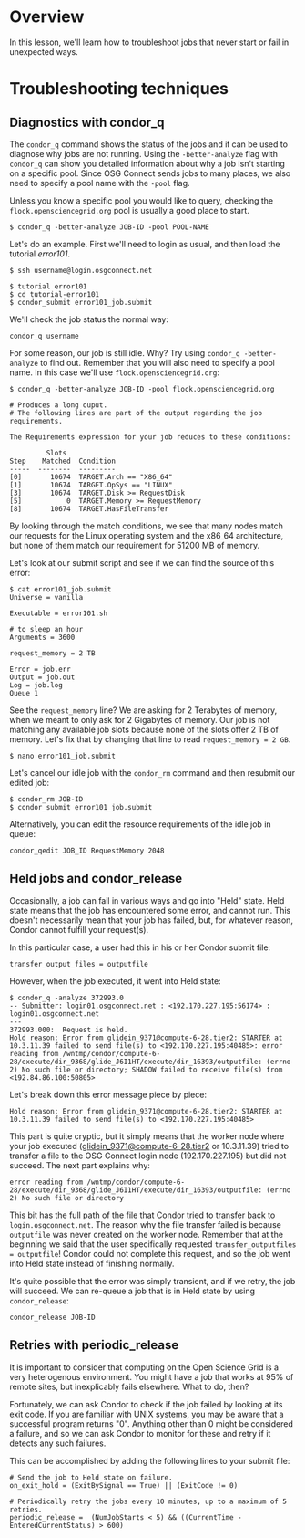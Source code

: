 [title]: - "Troubleshooting Job Errors"

# Overview
In this lesson, we'll learn how to troubleshoot jobs that never start or fail in unexpected ways. 

# Troubleshooting techniques

## Diagnostics with condor_q

The `condor_q` command shows the status of the jobs and it can be used 
to diagnose why jobs are not running. Using the `-better-analyze` flag 
with `condor_q` can show you detailed information about why a job isn't 
starting on a specific pool. Since OSG Connect sends jobs to many places, we also need to 
specify a pool name with the `-pool` flag.                              

Unless you know a specific pool you would like to query, checking the `flock.opensciencegrid.org` pool is usually a good place to start.

	$ condor_q -better-analyze JOB-ID -pool POOL-NAME

Let's do an example. First we'll need to login as usual, and then load the tutorial *error101*.

	$ ssh username@login.osgconnect.net
	
	$ tutorial error101
	$ cd tutorial-error101
	$ condor_submit error101_job.submit 

We'll check the job status the normal way:

	condor_q username

For some reason, our job is still idle. Why? Try using `condor_q
-better-analyze` to find out. Remember that you will also need to
specify a pool name. In this case we'll use `flock.opensciencegrid.org`:

	$ condor_q -better-analyze JOB-ID -pool flock.opensciencegrid.org
	 
	# Produces a long ouput. 
	# The following lines are part of the output regarding the job requirements.  
	
	The Requirements expression for your job reduces to these conditions:
	
	         Slots
	Step    Matched  Condition
	-----  --------  ---------
	[0]       10674  TARGET.Arch == "X86_64"
	[1]       10674  TARGET.OpSys == "LINUX"
	[3]       10674  TARGET.Disk >= RequestDisk
	[5]           0  TARGET.Memory >= RequestMemory
	[8]       10674  TARGET.HasFileTransfer

By looking through the match conditions, we see that many nodes match our requests for the Linux operating system and the x86_64 architecture, but none of them match our requirement for 51200 MB of memory. 

Let's look at our submit script and see if we can find the source of this error:

	$ cat error101_job.submit 
	Universe = vanilla
	
	Executable = error101.sh
	
	# to sleep an hour
	Arguments = 3600
	
	request_memory = 2 TB
	
	Error = job.err 
	Output = job.out 
	Log = job.log 
	Queue 1 

See the `request_memory` line? We are asking for 2 Terabytes of memory, when we meant to only 
ask for 2 Gigabytes of memory. Our job is not matching any available job slots because 
none of the slots offer 2 TB of memory. Let's fix that by changing that line to read `request_memory = 2 GB`.

	$ nano error101_job.submit

Let's cancel our idle job with the `condor_rm` command and then resubmit our edited job:

	$ condor_rm JOB-ID
	$ condor_submit error101_job.submit

Alternatively, you can edit the resource requirements of the idle job in queue:

	condor_qedit JOB_ID RequestMemory 2048


## Held jobs and condor_release

Occasionally, a job can fail in various ways and go into "Held"
state. Held state means that the job has encountered some error, and
cannot run. This doesn't necessarily mean that your job has failed, but,
for whatever reason, Condor cannot fulfill your request(s).

In this particular case, a user had this in his or her Condor submit file:

	transfer_output_files = outputfile

However, when the job executed, it went into Held state:

	$ condor_q -analyze 372993.0
	-- Submitter: login01.osgconnect.net : <192.170.227.195:56174> : login01.osgconnect.net
	---
	372993.000:  Request is held.
	Hold reason: Error from glidein_9371@compute-6-28.tier2: STARTER at 10.3.11.39 failed to send file(s) to <192.170.227.195:40485>: error reading from /wntmp/condor/compute-6-28/execute/dir_9368/glide_J6I1HT/execute/dir_16393/outputfile: (errno 2) No such file or directory; SHADOW failed to receive file(s) from <192.84.86.100:50805>

Let's break down this error message piece by piece:

	Hold reason: Error from glidein_9371@compute-6-28.tier2: STARTER at 10.3.11.39 failed to send file(s) to <192.170.227.195:40485>

This part is quite cryptic, but it simply means that the worker node
where your job executed (glidein_9371@compute-6-28.tier2 or 10.3.11.39)
tried to transfer a file to the OSG Connect login node (192.170.227.195)
but did not succeed. The next part explains why:

	error reading from /wntmp/condor/compute-6-28/execute/dir_9368/glide_J6I1HT/execute/dir_16393/outputfile: (errno 2) No such file or directory

This bit has the full path of the file that Condor tried to transfer back to `login.osgconnect.net`. The reason why the file transfer failed is because `outputfile` was never created on the worker node. Remember that at the beginning we said that the user specifically requested `transfer_outputfiles = outputfile`! Condor could not complete this request, and so the job went into Held state instead of finishing normally.

It's quite possible that the error was simply transient, and if we retry, the job will succeed. We can re-queue a job that is in Held state by using `condor_release`: 

	condor_release JOB-ID 


## Retries with periodic_release

It is important to consider that computing on the Open Science Grid is a
very heterogenous environment. You might have a job that works at 95% of
remote sites, but inexplicably fails elsewhere. What to do, then?

Fortunately, we can ask Condor to check if the job failed by looking at
its exit code. If you are familiar with UNIX systems, you may be aware
that a successful program returns "0". Anything other than 0 might be
considered a failure, and so we can ask Condor to monitor for these and
retry if it detects any such failures.

This can be accomplished by adding the following lines to your submit file:

	# Send the job to Held state on failure. 
	on_exit_hold = (ExitBySignal == True) || (ExitCode != 0)  
	
	# Periodically retry the jobs every 10 minutes, up to a maximum of 5 retries.
	periodic_release =  (NumJobStarts < 5) && ((CurrentTime - EnteredCurrentStatus) > 600)


